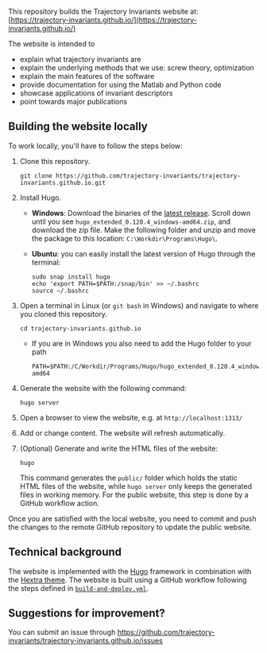 This repository builds the Trajectory Invariants website at: [https://trajectory-invariants.github.io/](https://trajectory-invariants.github.io/)

The website is intended to 
- explain what trajectory invariants are
- explain the underlying methods that we use: screw theory, optimization
- explain the main features of the software
- provide documentation for using the Matlab and Python code
- showcase applications of invariant descriptors
- point towards major publications

## Building the website locally

To work locally, you'll have to follow the steps below:

1. Clone this repository.

   ```shell
   git clone https://github.com/trajectory-invariants/trajectory-invariants.github.io.git
   ```

1. Install Hugo. 

   - **Windows**: Download the binaries of the [latest release](https://github.com/gohugoio/hugo/releases/tag/v0.120.4). Scroll down until you see `hugo_extended_0.120.4_windows-amd64.zip`, and download the zip file. Make the following folder and unzip and move the package to this location: `C:\Workdir\Programs\Hugo\`. 

   - **Ubuntu**: you can easily install the latest version of Hugo through the terminal:

      ```shell
      sudo snap install hugo
      echo 'export PATH=$PATH:/snap/bin' >> ~/.bashrc
      source ~/.bashrc
      ```

1. Open a terminal in Linux (or `git bash` in Windows) and navigate to where you cloned this repository. 

   ```shell
   cd trajectory-invariants.github.io
   ```

      - If you are in Windows you also need to add the Hugo folder to your path

         ```shell
         PATH=$PATH:/C/Workdir/Programs/Hugo/hugo_extended_0.120.4_windows-amd64
         ```

1. Generate the website with the following command:

   ```shell
   hugo server
   ```

1. Open a browser to view the website, e.g. at `http://localhost:1313/`
1. Add or change content. The website will refresh automatically.
1. (Optional) Generate and write the HTML files of the website:

   ```shell
   hugo
   ```

   This command generates the `public/` folder which holds the static HTML files of the website, while `hugo server` only keeps the generated files in working memory. For the public website, this step is done by a GitHub workflow action.

Once you are satisfied with the local website, you need to commit and push the changes to the remote GitHub repository to update the public website.

## Technical background

The website is implemented with the [Hugo](https://gohugo.io) framework in combination with the [Hextra theme](https://github.com/imfing/hextra). The website is built using a GitHub workflow following the steps defined in [`build-and-deploy.yml`](.github/build-and-deploy.yml).

## Suggestions for improvement?

You can submit an issue through https://github.com/trajectory-invariants/trajectory-invariants.github.io/issues
